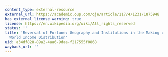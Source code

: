 ```yaml
---
content_type: external-resource
external_url: https://academic.oup.com/qje/article/117/4/1231/1875948
has_external_license_warning: true
license: https://en.wikipedia.org/wiki/All_rights_reserved
status: ''
title: 'Reversal of Fortune: Geography and Institutions in the Making of the Modern
  World Income Distribution'
uid: a34df828-89a2-4aa6-9daa-f217555f0868
wayback_url: ''
---
```

